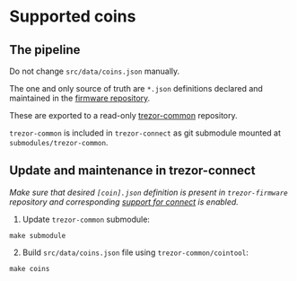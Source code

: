 # Supported coins

## The pipeline

Do not change `src/data/coins.json` manually.

The one and only source of truth are `*.json` definitions declared and maintained in the [firmware repository](https://github.com/trezor/trezor-firmware/tree/master/common/defs). 

These are exported to a read-only [trezor-common](https://github.com/trezor/trezor-common) repository.

`trezor-common` is included in `trezor-connect` as git submodule mounted at `submodules/trezor-common`.

## Update and maintenance in trezor-connect

_Make sure that desired `[coin].json` definition is present in `trezor-firmware` repository *and* corresponding [support for connect](https://github.com/trezor/trezor-firmware/blob/4e005de02fbb9db11a304587ec1abe8aab80cdfd/common/defs/support.json#L3) is enabled._

1. Update `trezor-common` submodule:
```
make submodule
```
2. Build `src/data/coins.json` file using `trezor-common/cointool`:
```
make coins
```
